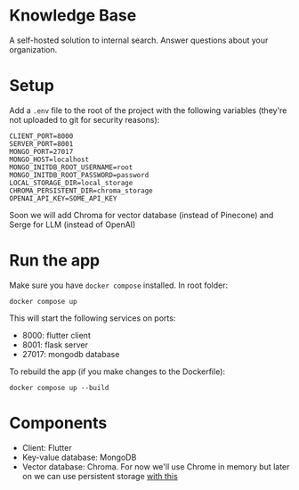 # Knowledge Base
A self-hosted solution to internal search. Answer questions about your organization.

# Setup
Add a `.env` file to the root of the project with the following variables (they're not uploaded to git for security reasons):

```
CLIENT_PORT=8000
SERVER_PORT=8001
MONGO_PORT=27017
MONGO_HOST=localhost
MONGO_INITDB_ROOT_USERNAME=root
MONGO_INITDB_ROOT_PASSWORD=password
LOCAL_STORAGE_DIR=local_storage
CHROMA_PERSISTENT_DIR=chroma_storage
OPENAI_API_KEY=SOME_API_KEY
```

Soon we will add Chroma for vector database (instead of Pinecone) and Serge for LLM (instead of OpenAI)

# Run the app

Make sure you have `docker compose` installed. In root folder:
```
docker compose up
```

This will start the following services on ports: 
- 8000: flutter client
- 8001: flask server
- 27017: mongodb database

To rebuild the app (if you make changes to the Dockerfile):
```
docker compose up --build
```
# Components
- Client: Flutter
- Key-value database: MongoDB
- Vector database: Chroma. For now we'll use Chrome in memory but later on we can use persistent storage [with this](https://docs.trychroma.com/deployment)